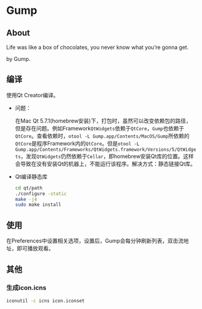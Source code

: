 # Gump

## About

Life was like a box of chocolates, you never know what you’re gonna get.

by Gump.

## 编译

使用Qt Creator编译。

* 问题：

    在Mac Qt 5.7.1(homebrew安装)下，打包时，虽然可以改变依赖包的路径，但是存在问题。例如Framework`QtWidgets`依赖于`QtCore`，`Gump`也依赖于`QtCore`。查看依赖时，`otool -L Gump.app/Contents/MacOS/Gump`所依赖的`QtCore`是程序Framework内的`QtCore`。但是`otool -L Gump.app/Contents/Frameworks/QtWidgets.framework/Versions/5/QtWidgets`，发现`QtWidgets`仍然依赖于`Cellar`，即homebrew安装Qt库的位置。这样会导致在没有安装Qt的机器上，不能运行该程序。解决方式：静态链接Qt库。
    
* Qt编译静态库

    ``` sh
    cd qt/path
    ./configure -static
    make -j4
    sudo make install
    ```
    
## 使用

在Preferences中设置相关选项，设置后，Gump会每分钟刷新列表，双击流地址，即可播放观看。

## 其他

### 生成icon.icns

``` sh
iconutil -c icns icon.iconset
```
